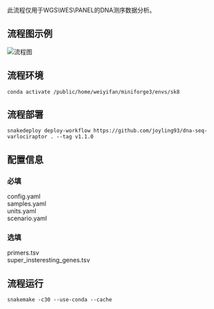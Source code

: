 此流程仅用于WGS\WES\PANEL的DNA测序数据分析。

## 流程图示例
![流程图](./dag.svg "流程图示例")
## 流程环境
``conda activate /public/home/weiyifan/miniforge3/envs/sk8``
## 流程部署
``snakedeploy deploy-workflow https://github.com/joyling93/dna-seq-varlociraptor . --tag v1.1.0``
## 配置信息
### 必填
config.yaml  
samples.yaml  
units.yaml  
scenario.yaml  
### 选填
primers.tsv  
super_insteresting_genes.tsv  
## 流程运行
``snakemake -c30 --use-conda --cache``